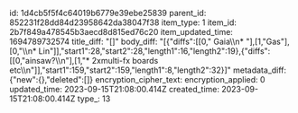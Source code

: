 id: 1d4cb5f5f4c64019b6779e39ebe25839
parent_id: 852231f28dd84d23958642da38047f38
item_type: 1
item_id: 2b7f849a478545b3aecd8d815ed76c20
item_updated_time: 1694789732574
title_diff: "[]"
body_diff: "[{\"diffs\":[[0,\" Gaia\\\n* \"],[1,\"Gas\"],[0,\"\\\n*   Lin\"]],\"start1\":28,\"start2\":28,\"length1\":16,\"length2\":19},{\"diffs\":[[0,\"ainsaw?\\\n\"],[1,\"* 2xmulti-fx boards etc\\\n\"]],\"start1\":159,\"start2\":159,\"length1\":8,\"length2\":32}]"
metadata_diff: {"new":{},"deleted":[]}
encryption_cipher_text: 
encryption_applied: 0
updated_time: 2023-09-15T21:08:00.414Z
created_time: 2023-09-15T21:08:00.414Z
type_: 13